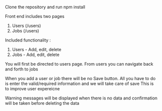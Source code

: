 
Clone the repository and run npm install 


Front end includes two pages 

1) Users (/users)
2) Jobs (/users)


Included functionality :

1) Users - Add, edit, delete
2) Jobs - Add, edit, delete

You will first be directed to users page. From users you can navigate back and forth to jobs 


When you add a user or job there will be no Save button. All you have to do is enter the valid/required information and we will take care of save
This is to improve user expereicne

Warning messages will be displayed when there is no data and confirmation will be taken before deleting the data
